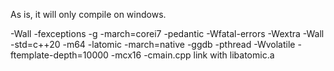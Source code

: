 As is, it will only compile on windows.


<gcc> -Wall -fexceptions -g -march=corei7 -pedantic -Wfatal-errors -Wextra -Wall -std=c++20 -m64 -latomic -march=native -ggdb -pthread -Wvolatile -ftemplate-depth=10000 -mcx16 -cmain.cpp
link with libatomic.a
